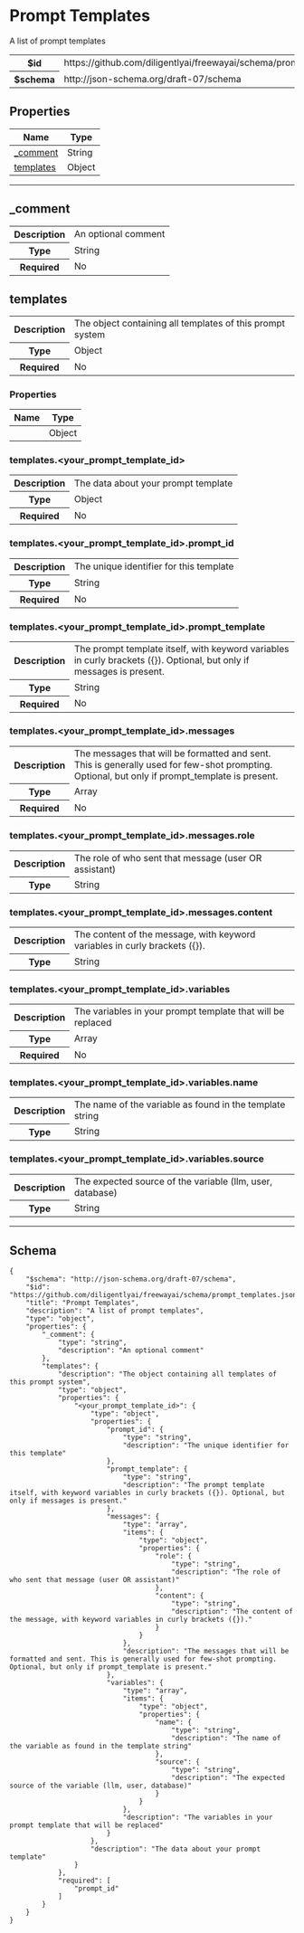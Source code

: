 

# Prompt Templates

<p>A list of prompt templates</p>

<table>
<tbody>
<tr><th>$id</th><td>https://github.com/diligentlyai/freewayai/schema/prompt_templates.json</td></tr>
<tr><th>$schema</th><td>http://json-schema.org/draft-07/schema</td></tr>
</tbody>
</table>

## Properties

<table class="jssd-properties-table"><thead><tr><th colspan="2">Name</th><th>Type</th></tr></thead><tbody><tr><td colspan="2"><a href="#_comment">_comment</a></td><td>String</td></tr><tr><td colspan="2"><a href="#templates">templates</a></td><td>Object</td></tr></tbody></table>



<hr />


## _comment


<table class="jssd-property-table">
  <tbody>
    <tr>
      <th>Description</th>
      <td colspan="2">An optional comment</td>
    </tr>
    <tr><th>Type</th><td colspan="2">String</td></tr>
    <tr>
      <th>Required</th>
      <td colspan="2">No</td>
    </tr>
    
  </tbody>
</table>




## templates


<table class="jssd-property-table">
  <tbody>
    <tr>
      <th>Description</th>
      <td colspan="2">The object containing all templates of this prompt system</td>
    </tr>
    <tr><th>Type</th><td colspan="2">Object</td></tr>
    <tr>
      <th>Required</th>
      <td colspan="2">No</td>
    </tr>
    
  </tbody>
</table>

### Properties
  <table class="jssd-properties-table"><thead><tr><th colspan="2">Name</th><th>Type</th></tr></thead><tbody><tr><td colspan="2"><a href="#templates<your_prompt_template_id>"><your_prompt_template_id></a></td><td>Object</td></tr></tbody></table>


### templates.&lt;your_prompt_template_id&gt;


<table class="jssd-property-table">
  <tbody>
    <tr>
      <th>Description</th>
      <td colspan="2">The data about your prompt template</td>
    </tr>
    <tr><th>Type</th><td colspan="2">Object</td></tr>
    <tr>
      <th>Required</th>
      <td colspan="2">No</td>
    </tr>
    
  </tbody>
</table>



### templates.&lt;your_prompt_template_id&gt;.prompt_id


<table class="jssd-property-table">
  <tbody>
    <tr>
      <th>Description</th>
      <td colspan="2">The unique identifier for this template</td>
    </tr>
    <tr><th>Type</th><td colspan="2">String</td></tr>
    <tr>
      <th>Required</th>
      <td colspan="2">No</td>
    </tr>
    
  </tbody>
</table>




### templates.&lt;your_prompt_template_id&gt;.prompt_template


<table class="jssd-property-table">
  <tbody>
    <tr>
      <th>Description</th>
      <td colspan="2">The prompt template itself, with keyword variables in curly brackets ({}). Optional, but only if messages is present.</td>
    </tr>
    <tr><th>Type</th><td colspan="2">String</td></tr>
    <tr>
      <th>Required</th>
      <td colspan="2">No</td>
    </tr>
    
  </tbody>
</table>




### templates.&lt;your_prompt_template_id&gt;.messages


<table class="jssd-property-table">
  <tbody>
    <tr>
      <th>Description</th>
      <td colspan="2">The messages that will be formatted and sent. This is generally used for few-shot prompting. Optional, but only if prompt_template is present.</td>
    </tr>
    <tr><th>Type</th><td colspan="2">Array</td></tr>
    <tr>
      <th>Required</th>
      <td colspan="2">No</td>
    </tr>
    
  </tbody>
</table>



### templates.&lt;your_prompt_template_id&gt;.messages.role


<table class="jssd-property-table">
  <tbody>
    <tr>
      <th>Description</th>
      <td colspan="2">The role of who sent that message (user OR assistant)</td>
    </tr>
    <tr><th>Type</th><td colspan="2">String</td></tr>
    
  </tbody>
</table>




### templates.&lt;your_prompt_template_id&gt;.messages.content


<table class="jssd-property-table">
  <tbody>
    <tr>
      <th>Description</th>
      <td colspan="2">The content of the message, with keyword variables in curly brackets ({}).</td>
    </tr>
    <tr><th>Type</th><td colspan="2">String</td></tr>
    
  </tbody>
</table>





### templates.&lt;your_prompt_template_id&gt;.variables


<table class="jssd-property-table">
  <tbody>
    <tr>
      <th>Description</th>
      <td colspan="2">The variables in your prompt template that will be replaced</td>
    </tr>
    <tr><th>Type</th><td colspan="2">Array</td></tr>
    <tr>
      <th>Required</th>
      <td colspan="2">No</td>
    </tr>
    
  </tbody>
</table>



### templates.&lt;your_prompt_template_id&gt;.variables.name


<table class="jssd-property-table">
  <tbody>
    <tr>
      <th>Description</th>
      <td colspan="2">The name of the variable as found in the template string</td>
    </tr>
    <tr><th>Type</th><td colspan="2">String</td></tr>
    
  </tbody>
</table>




### templates.&lt;your_prompt_template_id&gt;.variables.source


<table class="jssd-property-table">
  <tbody>
    <tr>
      <th>Description</th>
      <td colspan="2">The expected source of the variable (llm, user, database)</td>
    </tr>
    <tr><th>Type</th><td colspan="2">String</td></tr>
    
  </tbody>
</table>












<hr />

## Schema
```
{
    "$schema": "http://json-schema.org/draft-07/schema",
    "$id": "https://github.com/diligentlyai/freewayai/schema/prompt_templates.json",
    "title": "Prompt Templates",
    "description": "A list of prompt templates",
    "type": "object",
    "properties": {
        "_comment": {
            "type": "string",
            "description": "An optional comment"
        },
        "templates": {
            "description": "The object containing all templates of this prompt system",
            "type": "object",
            "properties": {
                "<your_prompt_template_id>": {
                    "type": "object",
                    "properties": {
                        "prompt_id": {
                            "type": "string",
                            "description": "The unique identifier for this template"
                        },
                        "prompt_template": {
                            "type": "string",
                            "description": "The prompt template itself, with keyword variables in curly brackets ({}). Optional, but only if messages is present."
                        },
                        "messages": {
                            "type": "array",
                            "items": {
                                "type": "object",
                                "properties": {
                                    "role": {
                                        "type": "string",
                                        "description": "The role of who sent that message (user OR assistant)"
                                    },
                                    "content": {
                                        "type": "string",
                                        "description": "The content of the message, with keyword variables in curly brackets ({})."
                                    }
                                }
                            },
                            "description": "The messages that will be formatted and sent. This is generally used for few-shot prompting. Optional, but only if prompt_template is present."
                        },
                        "variables": {
                            "type": "array",
                            "items": {
                                "type": "object",
                                "properties": {
                                    "name": {
                                        "type": "string",
                                        "description": "The name of the variable as found in the template string"
                                    },
                                    "source": {
                                        "type": "string",
                                        "description": "The expected source of the variable (llm, user, database)"
                                    }
                                }
                            },
                            "description": "The variables in your prompt template that will be replaced"
                        }
                    },
                    "description": "The data about your prompt template"
                }
            },
            "required": [
                "prompt_id"
            ]
        }
    }
}
```


